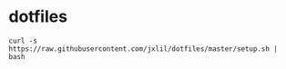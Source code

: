 # dotfiles

```
curl -s https://raw.githubusercontent.com/jxlil/dotfiles/master/setup.sh | bash
```

